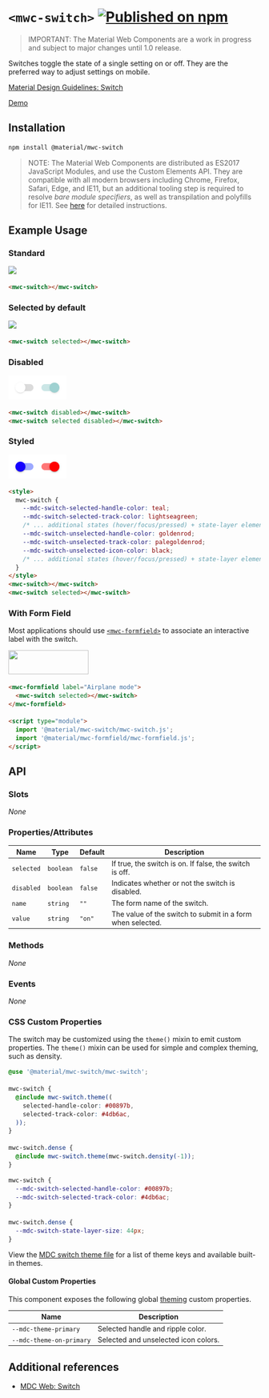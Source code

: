 # `<mwc-switch>` [![Published on npm](https://img.shields.io/npm/v/@material/mwc-switch.svg)](https://www.npmjs.com/package/@material/mwc-switch)
> IMPORTANT: The Material Web Components are a work in progress and subject to
> major changes until 1.0 release.

Switches toggle the state of a single setting on or off. They are the preferred
way to adjust settings on mobile.

[Material Design Guidelines: Switch](https://material.io/components/selection-controls/#switches)

[Demo](https://material-components.github.io/material-web/demos/switch/)

## Installation

```sh
npm install @material/mwc-switch
```

> NOTE: The Material Web Components are distributed as ES2017 JavaScript
> Modules, and use the Custom Elements API. They are compatible with all modern
> browsers including Chrome, Firefox, Safari, Edge, and IE11, but an additional
> tooling step is required to resolve *bare module specifiers*, as well as
> transpilation and polyfills for IE11. See
> [here](https://github.com/material-components/material-web#quick-start)
> for detailed instructions.

## Example Usage

### Standard

<img src="images/standard.png" width="68px">

```html
<mwc-switch></mwc-switch>
```

### Selected by default

<img src="images/on.png" width="68px">

```html
<mwc-switch selected></mwc-switch>
```

### Disabled

<img src="images/disabled.png" width="116px">

```html
<mwc-switch disabled></mwc-switch>
<mwc-switch selected disabled></mwc-switch>
```

### Styled

<img src="images/styled.png" width="116px">

```html
<style>
  mwc-switch {
    --mdc-switch-selected-handle-color: teal;
    --mdc-switch-selected-track-color: lightseagreen;
    /* ... additional states (hover/focus/pressed) + state-layer element */
    --mdc-switch-unselected-handle-color: goldenrod;
    --mdc-switch-unselected-track-color: palegoldenrod;
    --mdc-switch-unselected-icon-color: black;
    /* ... additional states (hover/focus/pressed) + state-layer element */
  }
</style>
<mwc-switch></mwc-switch>
<mwc-switch selected></mwc-switch>
```

### With Form Field

Most applications should use
[`<mwc-formfield>`](https://github.com/material-components/material-web/tree/master/packages/formfield)
to associate an interactive label with the switch.

<img src="images/formfield.png" width="160px" height="48px">

```html
<mwc-formfield label="Airplane mode">
  <mwc-switch selected></mwc-switch>
</mwc-formfield>

<script type="module">
  import '@material/mwc-switch/mwc-switch.js';
  import '@material/mwc-formfield/mwc-formfield.js';
</script>
```

## API

### Slots

*None*

### Properties/Attributes
| Name       | Type      | Default | Description
| ---------- | --------- | ------- | -----------
| `selected` | `boolean` | `false` | If true, the switch is on. If false, the switch is off.
| `disabled` | `boolean` | `false` | Indicates whether or not the switch is disabled.
| `name` | `string` | `""` | The form name of the switch.
| `value` | `string` | `"on"` | The value of the switch to submit in a form when selected.

### Methods

*None*

### Events

*None*

### CSS Custom Properties

The switch may be customized using the `theme()` mixin to emit custom
properties. The `theme()` mixin can be used for simple and complex theming,
such as density.

```scss
@use '@material/mwc-switch/mwc-switch';

mwc-switch {
  @include mwc-switch.theme((
    selected-handle-color: #00897b,
    selected-track-color: #4db6ac,
  ));
}

mwc-switch.dense {
  @include mwc-switch.theme(mwc-switch.density(-1));
}
```

```css
mwc-switch {
  --mdc-switch-selected-handle-color: #00897b;
  --mdc-switch-selected-track-color: #4db6ac;
}

mwc-switch.dense {
  --mdc-switch-state-layer-size: 44px;
}
```

View the [MDC switch theme file](https://github.com/material-components/material-components-web/blob/master/packages/mdc-switch/_switch-theme.scss)
for a list of theme keys and available built-in themes.

#### Global Custom Properties

This component exposes the following global [theming](https://github.com/material-components/material-web/blob/master/docs/theming.md)
custom properties.

| Name                                 | Description
| ------------------------------------ | -----------
| `--mdc-theme-primary`                | Selected handle and ripple color.
| `--mdc-theme-on-primary`             | Selected and unselected icon colors.

## Additional references

- [MDC Web: Switch](https://github.com/material-components/material-components-web/tree/master/packages/mdc-switch)
